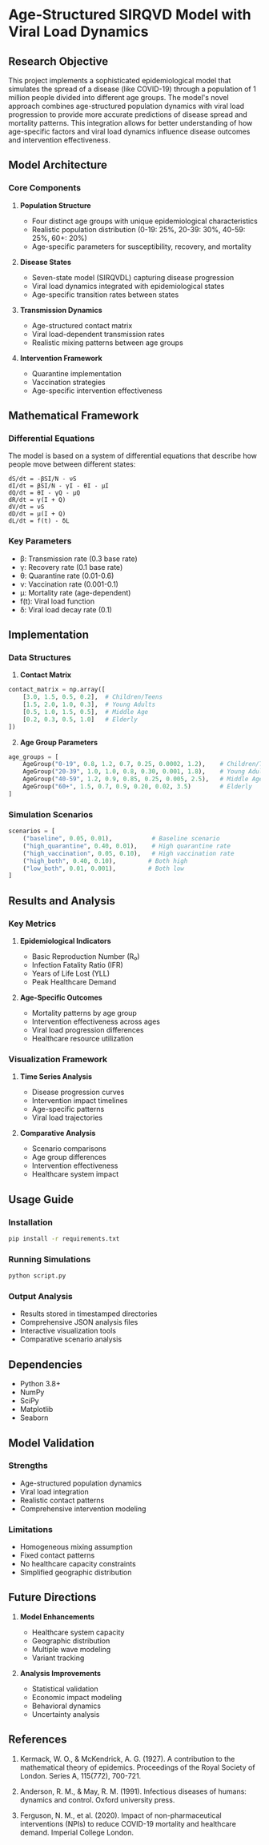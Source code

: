 # Age-Structured SIRQVD Model with Viral Load Dynamics

## Research Objective

This project implements a sophisticated epidemiological model that simulates the spread of a disease (like COVID-19) through a population of 1 million people divided into different age groups. The model's novel approach combines age-structured population dynamics with viral load progression to provide more accurate predictions of disease spread and mortality patterns. This integration allows for better understanding of how age-specific factors and viral load dynamics influence disease outcomes and intervention effectiveness.

## Model Architecture

### Core Components

1. **Population Structure**
   - Four distinct age groups with unique epidemiological characteristics
   - Realistic population distribution (0-19: 25%, 20-39: 30%, 40-59: 25%, 60+: 20%)
   - Age-specific parameters for susceptibility, recovery, and mortality

2. **Disease States**
   - Seven-state model (SIRQVDL) capturing disease progression
   - Viral load dynamics integrated with epidemiological states
   - Age-specific transition rates between states

3. **Transmission Dynamics**
   - Age-structured contact matrix
   - Viral load-dependent transmission rates
   - Realistic mixing patterns between age groups

4. **Intervention Framework**
   - Quarantine implementation
   - Vaccination strategies
   - Age-specific intervention effectiveness

## Mathematical Framework

### Differential Equations

The model is based on a system of differential equations that describe how people move between different states:

```
dS/dt = -βSI/N - νS
dI/dt = βSI/N - γI - θI - μI
dQ/dt = θI - γQ - μQ
dR/dt = γ(I + Q)
dV/dt = νS
dD/dt = μ(I + Q)
dL/dt = f(t) - δL
```

### Key Parameters

- β: Transmission rate (0.3 base rate)
- γ: Recovery rate (0.1 base rate)
- θ: Quarantine rate (0.01-0.6)
- ν: Vaccination rate (0.001-0.1)
- μ: Mortality rate (age-dependent)
- f(t): Viral load function
- δ: Viral load decay rate (0.1)

## Implementation

### Data Structures

1. **Contact Matrix**
```python
contact_matrix = np.array([
    [3.0, 1.5, 0.5, 0.2],  # Children/Teens
    [1.5, 2.0, 1.0, 0.3],  # Young Adults
    [0.5, 1.0, 1.5, 0.5],  # Middle Age
    [0.2, 0.3, 0.5, 1.0]   # Elderly
])
```

2. **Age Group Parameters**
```python
age_groups = [
    AgeGroup("0-19", 0.8, 1.2, 0.7, 0.25, 0.0002, 1.2),    # Children/Teens
    AgeGroup("20-39", 1.0, 1.0, 0.8, 0.30, 0.001, 1.8),    # Young Adults
    AgeGroup("40-59", 1.2, 0.9, 0.85, 0.25, 0.005, 2.5),   # Middle Age
    AgeGroup("60+", 1.5, 0.7, 0.9, 0.20, 0.02, 3.5)        # Elderly
]
```

### Simulation Scenarios

```python
scenarios = [
    ("baseline", 0.05, 0.01),           # Baseline scenario
    ("high_quarantine", 0.40, 0.01),    # High quarantine rate
    ("high_vaccination", 0.05, 0.10),   # High vaccination rate
    ("high_both", 0.40, 0.10),         # Both high
    ("low_both", 0.01, 0.001),         # Both low
]
```

## Results and Analysis

### Key Metrics

1. **Epidemiological Indicators**
   - Basic Reproduction Number (R₀)
   - Infection Fatality Ratio (IFR)
   - Years of Life Lost (YLL)
   - Peak Healthcare Demand

2. **Age-Specific Outcomes**
   - Mortality patterns by age group
   - Intervention effectiveness across ages
   - Viral load progression differences
   - Healthcare resource utilization

### Visualization Framework

1. **Time Series Analysis**
   - Disease progression curves
   - Intervention impact timelines
   - Age-specific patterns
   - Viral load trajectories

2. **Comparative Analysis**
   - Scenario comparisons
   - Age group differences
   - Intervention effectiveness
   - Healthcare system impact

## Usage Guide

### Installation
```bash
pip install -r requirements.txt
```

### Running Simulations
```bash
python script.py
```

### Output Analysis
- Results stored in timestamped directories
- Comprehensive JSON analysis files
- Interactive visualization tools
- Comparative scenario analysis

## Dependencies

- Python 3.8+
- NumPy
- SciPy
- Matplotlib
- Seaborn

## Model Validation

### Strengths
- Age-structured population dynamics
- Viral load integration
- Realistic contact patterns
- Comprehensive intervention modeling

### Limitations
- Homogeneous mixing assumption
- Fixed contact patterns
- No healthcare capacity constraints
- Simplified geographic distribution

## Future Directions

1. **Model Enhancements**
   - Healthcare system capacity
   - Geographic distribution
   - Multiple wave modeling
   - Variant tracking

2. **Analysis Improvements**
   - Statistical validation
   - Economic impact modeling
   - Behavioral dynamics
   - Uncertainty analysis

## References

1. Kermack, W. O., & McKendrick, A. G. (1927). A contribution to the mathematical theory of epidemics. Proceedings of the Royal Society of London. Series A, 115(772), 700-721.

2. Anderson, R. M., & May, R. M. (1991). Infectious diseases of humans: dynamics and control. Oxford university press.

3. Ferguson, N. M., et al. (2020). Impact of non-pharmaceutical interventions (NPIs) to reduce COVID-19 mortality and healthcare demand. Imperial College London. 